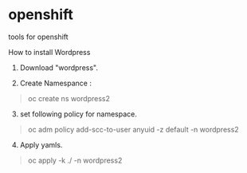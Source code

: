 # openshift
tools for openshift

How to install Wordpress

1) Download "wordpress".

2) Create Namespance :
> oc create ns wordpress2

3) set following policy for namespace.
> oc adm policy add-scc-to-user anyuid -z default -n wordpress2

4) Apply yamls.
> oc apply -k ./ -n wordpress2

